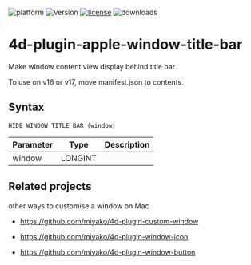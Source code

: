 ![platform](https://img.shields.io/static/v1?label=platform&message=osx-64&color=blue)
![version](https://img.shields.io/badge/version-16%2B-8331AE)
[![license](https://img.shields.io/github/license/miyako/4d-plugin-apple-window-title-bar)](LICENSE)
![downloads](https://img.shields.io/github/downloads/miyako/4d-plugin-apple-window-title-bar/total)

# 4d-plugin-apple-window-title-bar
Make window content view display behind title bar

To use on v16 or v17, move manifest.json to contents.

## Syntax

```
HIDE WINDOW TITLE BAR (window)
```

Parameter|Type|Description
------------|------------|----
window|LONGINT|

## Related projects

other ways to customise a window on Mac

* https://github.com/miyako/4d-plugin-custom-window

* https://github.com/miyako/4d-plugin-window-icon

* https://github.com/miyako/4d-plugin-window-button
